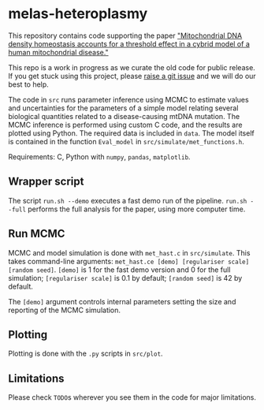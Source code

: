 # melas-heteroplasmy

This repository contains code supporting the paper ["Mitochondrial DNA density homeostasis accounts for a threshold effect in a cybrid model of a human mitochondrial disease."](https://doi.org/10.1042/BCJ20170651)

This repo is a work in progress as we curate the old code for public release. If you get stuck using this project, please [raise a git issue](https://github.com/StochasticBiology/melas-heteroplasmy/issues) and we will do our best to help.

The code in `src` runs parameter inference using MCMC to estimate values and uncertainties for the parameters of a simple model relating several biological quantities related to a disease-causing mtDNA mutation. The MCMC inference is performed using custom C code, and the results are plotted using Python. The required data is included in `data`. The model itself is contained in the function `Eval_model` in `src/simulate/met_functions.h`.

Requirements: C, Python with `numpy`, `pandas`, `matplotlib`.

## Wrapper script
The script `run.sh --demo` executes a fast demo run of the pipeline. `run.sh --full` performs the full analysis for the paper, using more computer time.

## Run MCMC
MCMC and model simulation is done with `met_hast.c` in `src/simulate`. This takes command-line arguments: `met_hast.ce [demo] [regulariser scale] [random seed]`. `[demo]` is 1 for the fast demo version and 0 for the full simulation; `[regulariser scale]` is 0.1 by default; `[random seed]` is 42 by default.

The `[demo]` argument controls internal parameters setting the size and reporting of the MCMC simulation.

## Plotting
Plotting is done with the `.py` scripts in `src/plot`. 

## Limitations
Please check `TODO`s wherever you see them in the code for major limitations.
